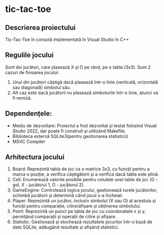 # tic-tac-toe

## Descrierea proiectului
Tic-Tac-Toe în consolă implementată în Visual Studio în C++

## Regulile jocului
Sunt doi jucători, care plasează X și O pe rând, pe o tabla (3x3). Sunt 2 cazuri de finisarea jocului: 

1. Unul din jucători câștigă dacă plasează într-o linie (verticală, orizontală sau diagonală) simbolul său.
2. Alt caz este dacă jucătorii nu plasează simbolurile într-o linie, atunci va fi remiză.

## Dependențele:
* Mediu de dezvoltare: Proiectul a fost dezvoltat și testat folosind Visual Studio 2022, dar poate fi construit și utilizând Makefile.
* Biblioteca externă SQLite3(pentru gestionarea statisticii)
* MSVC Compiler

## Arhitectura jocului
1. Board: Reprezintă tabla de joc ca o matrice 3x3, cu funcții pentru a marca o poziție, a verifica câștigătorii și a verifica dacă tabla este plină.
2. Cell: Enumerează valorile posibile pentru celulele unei table de joc (G - gol, X - jucătorul 1, O - jucătorul 2).
3. GameEngine: Controlează logica jocului, gestionează turele jucătorilor, schimbă jucătorii și determină când jocul s-a încheiat.
4. Player: Reprezintă un jucător, inclusiv simbolul (X sau O) al acestuia și funcții pentru comparație, citire/afișare și obținerea simbolului.
5. Point: Reprezintă un punct pe tabla de joc cu coordonatele x și y, permițând comparații și operații de citire și afișare.
6. Statistic: Gestionază și stochează rezultatele jocurilor într-o bază de date SQLite, adăugând rezultate și afișând statistici.